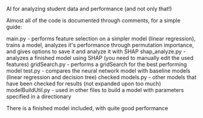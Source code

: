 AI for analyzing student data and performance (and not only that!)

Almost all of the code is documented through comments, for a simple guide:

main.py - performs feature selection on a simpler model (linear regression), trains a model, analyzes it's performance through permutation importance, and gives options to save it and analyze it with SHAP
shap_analyze.py - analyzes a finished model using SHAP (you need to manually edit the used features)
gridSearch.py - performs a gridSearch for the best performing model
test.py - compares the neural network model with baseline models (linear regression and decision tree)
checked models.py - other models that have been checked for results (not expanded upon too much)
modelBuildUtil.py - used in other files to build a model with parameters specified in a directionary

There is a finished model included, with quite good performance
